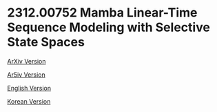 # 2312.00752 Mamba Linear-Time Sequence Modeling with Selective State Spaces

[ArXiv Version](https://arxiv.org/abs/2312.00752)

[Ar5iv Version](https://ar5iv.org/abs/2312.00752)

[English Version](https://raw.githack.com/kh-kim/arxiv-translator/master/papers/2312.00752/paper.en.html)

[Korean Version](https://raw.githack.com/kh-kim/arxiv-translator/master/papers/2312.00752/paper.ko.html)